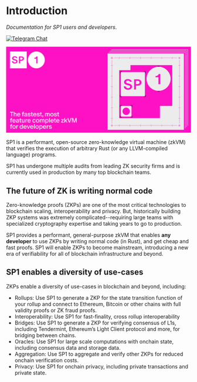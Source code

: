 # Introduction 

*Documentation for SP1 users and developers*.

[![Telegram Chat][tg-badge]][tg-url]

![](./sp1.png)


SP1 is a performant, open-source zero-knowledge virtual machine (zkVM) that verifies the execution of arbitrary Rust (or any LLVM-compiled language) programs. 

[tg-badge]: https://img.shields.io/endpoint?color=neon&logo=telegram&label=chat&url=https%3A%2F%2Ftg.sumanjay.workers.dev%2Fsuccinct%5Fsp1
[tg-url]: https://t.me/+AzG4ws-kD24yMGYx

SP1 has undergone multiple audits from leading ZK security firms and is currently used in production by many top blockchain teams.

## The future of ZK is writing normal code

Zero-knowledge proofs (ZKPs) are one of the most critical technologies to blockchain scaling, interoperability and privacy. But, historically building ZKP systems was extremely complicated--requiring large teams with specialized cryptography expertise and taking years to go to production. 

SP1 provides a performant, general-purpose zkVM that enables **any developer** to use ZKPs by writing normal code (in Rust), and get cheap and fast proofs. SP1 will enable ZKPs to become mainstream, introducing a new era of verifiability for all of blockchain infrastructure and beyond.


## SP1 enables a diversity of use-cases

ZKPs enable a diversity of use-cases in blockchain and beyond, including:

* Rollups: Use SP1 to generate a ZKP for the state transition function of your rollup and connect to Ethereum, Bitcoin or other chains with full validity proofs or ZK fraud proofs.
* Interoperability: Use SP1 for fast-finality, cross rollup interoperability
* Bridges: Use SP1 to generate a ZKP for verifying consensus of L1s, including Tendermint, Ethereum’s Light Client protocol and more, for bridging between chains.
* Oracles: Use SP1 for large scale computations with onchain state, including consensus data and storage data.
* Aggregation: Use SP1 to aggregate and verify other ZKPs for reduced onchain verification costs.
* Privacy: Use SP1 for onchain privacy, including private transactions and private state.
